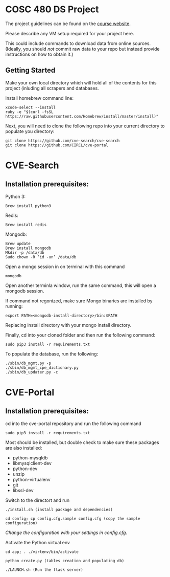 # COSC 480 DS Project

The project guidelines can be found on the [course website](https://github.com/colgate-cosc480ds/lecture).

Please describe any VM setup required for your project here.

This could include commands to download data from online sources.  (Ideally, you should *not* commit raw data to your repo but instead provide instructions on how to obtain it.)

## Getting Started
Make your own local directory which will hold all of the contents for this project (inluding all scrapers and databases.

Install homebrew command line:

    xcode-select --install
    ruby -e "$(curl -fsSL https://raw.githubusercontent.com/Homebrew/install/master/install)"
    
Next, you will need to clone the following repo into your current directory to populate you directory:

	git clone https://github.com/cve-search/cve-search
	git clone https://github.com/CIRCL/cve-portal
	
# CVE-Search
## Installation prerequisites:

Python 3:

    Brew install python3
    
Redis:

    Brew install redis

Mongodb:

	Brew update
	Brew install mongodb
	Mkdir -p /data/db
	Sudo chown -R ‘id -un’ /data/db
Open a mongo session in on terminal with this command

	mongodb
  
Open another terminla window, run the same command, this will open a mongodb session.

If command not regonized, make sure Mongo binaries are installed by running:

	export PATH=<mongodb-install-directory>/bin:$PATH

Replacing install directory with your mongo install directory.

Finally, cd into your cloned folder and then run the following command:

	sudo pip3 install -r requirements.txt
	
To populate the database, run the following:

 	./sbin/db_mgmt.py -p
	./sbin/db_mgmt_cpe_dictionary.py
	./sbin/db_updater.py -c

# CVE-Portal
## Installation prerequisites:

cd into the cve-portal repository and run the following command
	
	sudo pip3 install -r requirements.txt
Most should be installed, but double check to make sure these packages are also installed:

- python-mysqldb
- libmysqlclient-dev
- python-dev
- unzip
- python-virtualenv
- git
- libssl-dev

Switch to the directort and run

	./install.sh (install package and dependencies)

	cd config; cp config.cfg.sample config.cfg (copy the sample configuration)

*Change the configuration with your settings in config.cfg.*

Activate the Python virtual env 

	cd app; . ./virtenv/bin/activate

	python create.py (tables creation and populating db)

	./LAUNCH.sh (Run the flask server)



 


